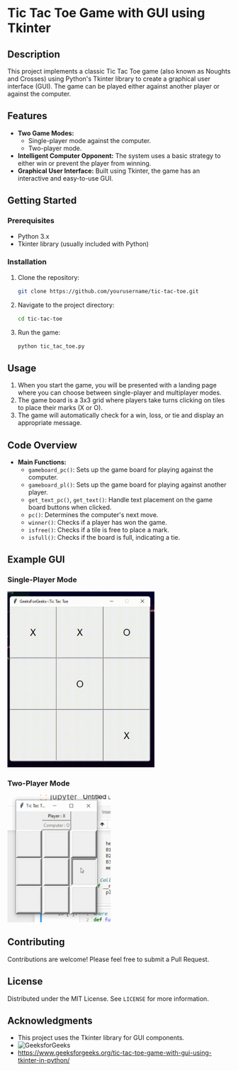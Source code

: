 # Tic Tac Toe Game with GUI using Tkinter

## Description

This project implements a classic Tic Tac Toe game (also known as Noughts and Crosses) using Python's Tkinter library to create a graphical user interface (GUI). The game can be played either against another player or against the computer.

## Features

- **Two Game Modes:** 
  - Single-player mode against the computer.
  - Two-player mode.
- **Intelligent Computer Opponent:** The system uses a basic strategy to either win or prevent the player from winning.
- **Graphical User Interface:** Built using Tkinter, the game has an interactive and easy-to-use GUI.

## Getting Started

### Prerequisites

- Python 3.x
- Tkinter library (usually included with Python)

### Installation

1. Clone the repository:
    ```sh
    git clone https://github.com/yourusername/tic-tac-toe.git
    ```
2. Navigate to the project directory:
    ```sh
    cd tic-tac-toe
    ```
3. Run the game:
    ```sh
    python tic_tac_toe.py
    ```

## Usage

1. When you start the game, you will be presented with a landing page where you can choose between single-player and multiplayer modes.
2. The game board is a 3x3 grid where players take turns clicking on tiles to place their marks (X or O).
3. The game will automatically check for a win, loss, or tie and display an appropriate message.

## Code Overview

- **Main Functions:**
  - `gameboard_pc()`: Sets up the game board for playing against the computer.
  - `gameboard_pl()`: Sets up the game board for playing against another player.
  - `get_text_pc()`, `get_text()`: Handle text placement on the game board buttons when clicked.
  - `pc()`: Determines the computer's next move.
  - `winner()`: Checks if a player has won the game.
  - `isfree()`: Checks if a tile is free to place a mark.
  - `isfull()`: Checks if the board is full, indicating a tie.

## Example GUI

### Single-Player Mode

![GUI 1](https://github.com/marknature/Python_Mini_Projects/blob/main/Tic%20Tac%20Toe/img/Screenshot2.png)

### Two-Player Mode

![GUI 2](https://github.com/marknature/Python_Mini_Projects/blob/main/Tic%20Tac%20Toe/img/Screenshot1.png)

## Contributing

Contributions are welcome! Please feel free to submit a Pull Request.

## License

Distributed under the MIT License. See `LICENSE` for more information.

## Acknowledgments

- This project uses the Tkinter library for GUI components.
- ![GeeksforGeeks](https://th.bing.com/th/id/OIP.2KCXnP7qEjCWEb6hc3eb_AAAAA?rs=1&pid=ImgDetMain)
- https://www.geeksforgeeks.org/tic-tac-toe-game-with-gui-using-tkinter-in-python/
